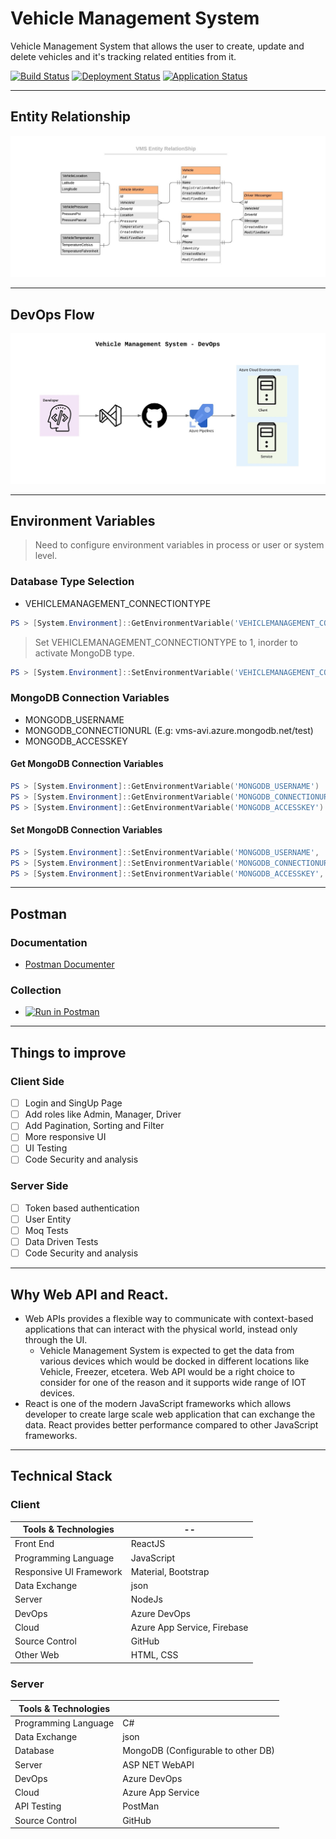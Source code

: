# Vehicle Management System

Vehicle Management System that allows the user to create, update and delete vehicles and it's tracking related entities from it.

[![Build Status](https://dev.azure.com/iavivarma/VehicleManagementSystem/_apis/build/status/iAvinashVarma.VehicleManagementService?branchName=master)](https://dev.azure.com/iavivarma/VehicleManagementSystem/_build/latest?definitionId=3&branchName=master)
[![Deployment Status](https://vsrm.dev.azure.com/iavivarma/_apis/public/Release/badge/49dd5415-fdd4-42f2-b60a-2d10d095065d/2/2)](https://dev.azure.com/iavivarma/VehicleManagementSystem/_release?view=all&_a=releases&definitionId=2)
[![Application Status](https://img.shields.io/website?down_color=lightgrey&down_message=offline&up_color=green&up_message=online&url=https%3A%2F%2Fvehiclemanagementsystemapi.azurewebsites.net)](https://vehiclemanagementsystemapi.azurewebsites.net/)

---

## Entity Relationship

![](Images/VMSEntityRelationship.jpg)

---

## DevOps Flow

![](Images/VMSDevOps.jpg)

---

## Environment Variables

> Need to configure environment variables in process or user or system level.

### Database Type Selection

* VEHICLEMANAGEMENT_CONNECTIONTYPE

```powershell
PS > [System.Environment]::GetEnvironmentVariable('VEHICLEMANAGEMENT_CONNECTIONTYPE')
```

> Set VEHICLEMANAGEMENT_CONNECTIONTYPE to 1, inorder to activate MongoDB type.

```powershell
PS > [System.Environment]::SetEnvironmentVariable('VEHICLEMANAGEMENT_CONNECTIONTYPE', 1)
```

### MongoDB Connection Variables

* MONGODB_USERNAME
* MONGODB_CONNECTIONURL (E.g: vms-avi.azure.mongodb.net/test)
* MONGODB_ACCESSKEY

#### Get MongoDB Connection Variables

```powershell
PS > [System.Environment]::GetEnvironmentVariable('MONGODB_USERNAME')
PS > [System.Environment]::GetEnvironmentVariable('MONGODB_CONNECTIONURL')
PS > [System.Environment]::GetEnvironmentVariable('MONGODB_ACCESSKEY')
```

#### Set MongoDB Connection Variables

```powershell
PS > [System.Environment]::SetEnvironmentVariable('MONGODB_USERNAME', 'MongoDBUserName')
PS > [System.Environment]::SetEnvironmentVariable('MONGODB_CONNECTIONURL', 'vms-avi.azure.mongodb.net/test')
PS > [System.Environment]::SetEnvironmentVariable('MONGODB_ACCESSKEY', 'MongoDBPassword')
```

---

## Postman

### Documentation

* [Postman Documenter](https://documenter.getpostman.com/view/1806674/SzezdXbv)

### Collection

* [![Run in Postman](https://run.pstmn.io/button.svg)](https://app.getpostman.com/run-collection/d211da1cc40ce4fb6540)

---

## Things to improve

### Client Side

- [ ] Login and SingUp Page 
- [ ] Add roles like Admin, Manager, Driver 
- [ ] Add Pagination, Sorting and Filter
- [ ] More responsive UI
- [ ] UI Testing
- [ ] Code Security and analysis

### Server Side

- [ ] Token based authentication
- [ ] User Entity
- [ ] Moq Tests
- [ ] Data Driven Tests
- [ ] Code Security and analysis

---

## Why Web API and React.

* Web APIs provides a flexible way to communicate with context-based applications that can interact with the physical world, instead only through the UI.
    * Vehicle Management System is expected to get the data from various devices which would be docked in different locations like Vehicle, Freezer, etcetera. Web API would be a right choice to consider for one of the reason and it supports wide range of IOT devices.
* React is one of the modern JavaScript frameworks which allows developer to create large scale web application that can exchange the data. React provides better performance compared to other JavaScript frameworks.

---

## Technical Stack

### Client

 Tools & Technologies | --  |
--- | --- |
Front End | ReactJS |
Programming Language | JavaScript |
Responsive UI Framework | Material, Bootstrap |
Data Exchange | json |
Server | NodeJs |
DevOps | Azure DevOps |
Cloud | Azure App Service, Firebase |
Source Control | GitHub |
Other Web | HTML, CSS |

### Server

 Tools & Technologies |  |
--- | --- |
Programming Language | C# |
Data Exchange | json |
Database | MongoDB (Configurable to other DB) |
Server | ASP NET WebAPI |
DevOps | Azure DevOps |
Cloud | Azure App Service |
API Testing | PostMan |
Source Control | GitHub |
